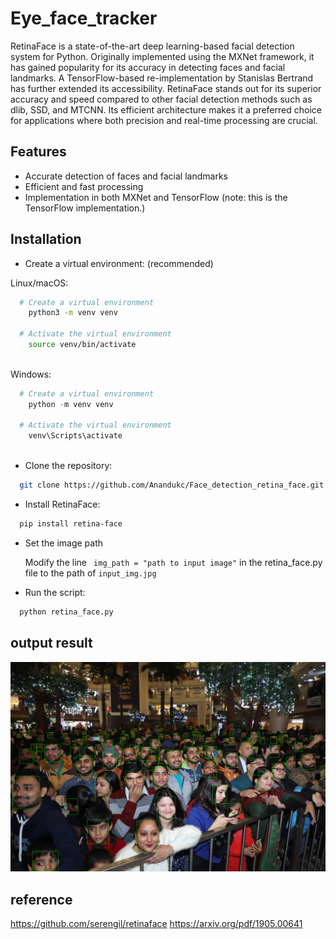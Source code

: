 # Eye_face_tracker

RetinaFace is a state-of-the-art deep learning-based facial detection system for Python. Originally implemented using the MXNet framework, it has gained popularity for its accuracy in detecting faces and facial landmarks. A TensorFlow-based re-implementation by Stanislas Bertrand has further extended its accessibility. RetinaFace stands out for its superior accuracy and speed compared to other facial detection methods such as dlib, SSD, and MTCNN. Its efficient architecture makes it a preferred choice for applications where both precision and real-time processing are crucial.



## Features

- Accurate detection of faces and facial landmarks
- Efficient and fast processing
- Implementation in both MXNet and TensorFlow (note: this is the TensorFlow implementation.)



## Installation

- Create a virtual environment: (recommended)

Linux/macOS:

```bash
  # Create a virtual environment
    python3 -m venv venv

  # Activate the virtual environment
    source venv/bin/activate
  
```

 Windows:

```powershell
  # Create a virtual environment
    python -m venv venv

  # Activate the virtual environment
    venv\Scripts\activate
  
```

- Clone the repository:


```bash
  git clone https://github.com/Anandukc/Face_detection_retina_face.git
```





- Install RetinaFace:


```bash
  pip install retina-face
```

- Set the image path

  Modify the line ``` 
  img_path = "path to input image" ``` in the retina_face.py file to the path of ```input_img.jpg```

- Run the script:

```bash
  python retina_face.py
```


  



## output result

![Output Example](https://github.com/Anandukc/Face_detection_retina_face/raw/main/output_result.png)


## reference
https://github.com/serengil/retinaface
https://arxiv.org/pdf/1905.00641
